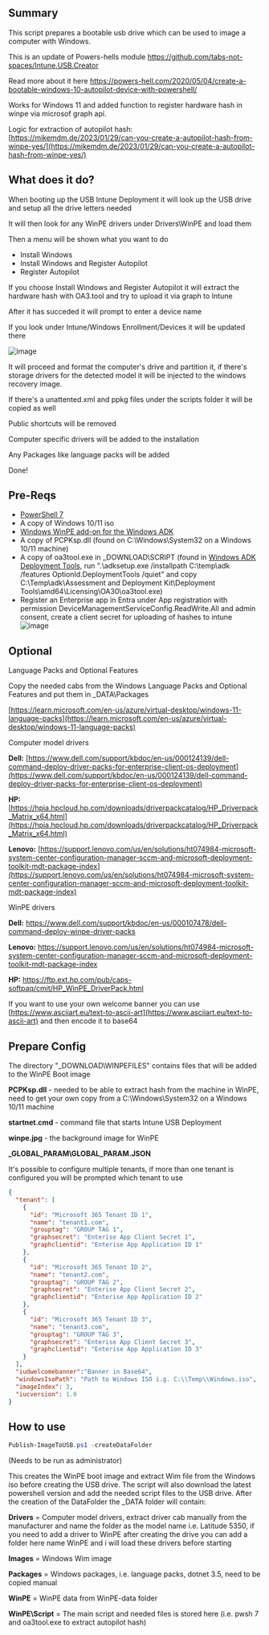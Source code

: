 ## Summary
This script prepares a bootable usb drive which can be used to image a computer with Windows.

This is an update of Powers-hells module https://github.com/tabs-not-spaces/Intune.USB.Creator

Read more about it here
https://powers-hell.com/2020/05/04/create-a-bootable-windows-10-autopilot-device-with-powershell/

Works for Windows 11 and added function to register hardware hash in winpe via microsof graph api.

Logic for extraction of autopilot hash: [https://mikemdm.de/2023/01/29/can-you-create-a-autopilot-hash-from-winpe-yes/](https://mikemdm.de/2023/01/29/can-you-create-a-autopilot-hash-from-winpe-yes/)

## What does it do?
When booting up the USB Intune Deployment it will look up the USB drive and setup all the drive letters needed

It will then look for any WinPE drivers under Drivers\WinPE and load them

Then a menu will be shown what you want to do

- Install Windows
- Install Windows and Register Autopilot
- Register Autopilot

If you choose Install Windows and Register Autopilot it will extract the hardware hash with OA3.tool and try to upload it via graph to Intune

After it has succeded it will prompt to enter a device name

If you look under Intune/Windows Enrollment/Devices it will be updated there

![image](https://github.com/user-attachments/assets/9710580e-2429-4ff4-a7f2-e49f49730f83)

It will proceed and format the computer's drive and partition it, if there's storage drivers for the detected model it will be injected to the windows recovery image.

If there's a unattented.xml and ppkg files under the scripts folder it will be copied as well

Public shortcuts will be removed

Computer specific drivers will be added to the installation

Any Packages like language packs will be added

Done!

## Pre-Reqs

- [PowerShell 7](https://docs.microsoft.com/en-us/powershell/scripting/install/installing-powershell-core-on-windows?view=powershell-7)
- A copy of Windows 10/11 iso
- [Windows WinPE add-on for the Windows ADK](https://learn.microsoft.com/en-us/windows-hardware/get-started/adk-install)
- A copy of PCPKsp.dll (found on C:\Windows\System32 on a Windows 10/11 machine)
- A copy of oa3tool.exe in _DOWNLOAD\SCRIPT (found in [Windows ADK Deployment Tools](https://learn.microsoft.com/en-us/windows-hardware/get-started/adk-install), run ".\adksetup.exe /installpath C:\temp\adk /features OptionId.DeploymentTools /quiet" and copy C:\Temp\adk\Assessment and Deployment Kit\Deployment Tools\amd64\Licensing\OA30\oa3tool.exe)
- Register an Enterprise app in Entra under App registration with permission DeviceManagementServiceConfig.ReadWrite.All and admin consent, create a client secret for uploading of hashes to intune
![image](https://github.com/user-attachments/assets/1b8c2dce-06ee-4dad-801f-c625c2f7c2e2)

## Optional

Language Packs and Optional Features


Copy the needed cabs from the Windows Language Packs and Optional Features and put them in _DATA\Packages

[https://learn.microsoft.com/en-us/azure/virtual-desktop/windows-11-language-packs](https://learn.microsoft.com/en-us/azure/virtual-desktop/windows-11-language-packs)

Computer model drivers 

**Dell:** [https://www.dell.com/support/kbdoc/en-us/000124139/dell-command-deploy-driver-packs-for-enterprise-client-os-deployment](https://www.dell.com/support/kbdoc/en-us/000124139/dell-command-deploy-driver-packs-for-enterprise-client-os-deployment)

**HP:** [https://hpia.hpcloud.hp.com/downloads/driverpackcatalog/HP_Driverpack_Matrix_x64.html](https://hpia.hpcloud.hp.com/downloads/driverpackcatalog/HP_Driverpack_Matrix_x64.html)

**Lenovo:** [https://support.lenovo.com/us/en/solutions/ht074984-microsoft-system-center-configuration-manager-sccm-and-microsoft-deployment-toolkit-mdt-package-index](https://support.lenovo.com/us/en/solutions/ht074984-microsoft-system-center-configuration-manager-sccm-and-microsoft-deployment-toolkit-mdt-package-index)

WinPE drivers

**Dell:** https://www.dell.com/support/kbdoc/en-us/000107478/dell-command-deploy-winpe-driver-packs

**Lenovo:** https://support.lenovo.com/us/en/solutions/ht074984-microsoft-system-center-configuration-manager-sccm-and-microsoft-deployment-toolkit-mdt-package-index

**HP:** https://ftp.ext.hp.com/pub/caps-softpaq/cmit/HP_WinPE_DriverPack.html

If you want to use your own welcome banner you can use [https://www.asciiart.eu/text-to-ascii-art](https://www.asciiart.eu/text-to-ascii-art) and then encode it to base64

## Prepare Config
The directory "_DOWNLOAD\WINPEFILES" contains files that will be added to the WinPE Boot image

**PCPKsp.dll** - needed to be able to extract hash from the machine in WinPE, need to get your own copy from a C:\Windows\System32 on a Windows 10/11 machine

**startnet.cmd** - command file that starts Intune USB Deployment

**winpe.jpg** - the background image for WinPE

**_GLOBAL_PARAM\GLOBAL_PARAM.JSON**

It's possible to configure multiple tenants, if more than one tenant is configured you will be prompted which tenant to use

``` JSON
{
  "tenant": [
    {
      "id": "Microsoft 365 Tenant ID 1",
      "name": "tenant1.com",
      "grouptag": "GROUP TAG 1",
      "graphsecret": "Enterise App Client Secret 1",
      "graphclientid": "Enterise App Application ID 1"
    },
    {
      "id": "Microsoft 365 Tenant ID 2",
      "name": "tenant2.com",
      "grouptag": "GROUP TAG 2",
      "graphsecret": "Enterise App Client Secret 2",
      "graphclientid": "Enterise App Application ID 2"
    },
    {
      "id": "Microsoft 365 Tenant ID 3",
      "name": "tenant3.com",
      "grouptag": "GROUP TAG 3",
      "graphsecret": "Enterise App Client Secret 3",
      "graphclientid": "Enterise App Application ID 3"
    }
  ],
  "iudwelcomebanner":"Banner in Base64",
  "windowsIsoPath": "Path to Windows ISO i.g. C:\\Temp\\Windows.iso",
  "imageIndex": 3,
  "iucversion": 1.0
}
```
## How to use
``` PowerShell
Publish-ImageToUSB.ps1 -createDataFolder
```
(Needs to be run as administrator)

This creates the WinPE boot image and extract Wim file from the Windows iso before creating the USB drive.
The script will also download the latest powershell version and add the needed script files to the USB drive.
After the creation of the DataFolder the _DATA folder will contain:

**Drivers** = Computer model drivers, extract driver cab manually from the manufacturer and name the folder as the model name i.e. Latitude 5350, if you need to add a driver to WinPE after creating the drive you can add a folder here name WinPE and i will load these drivers before starting

**Images** = Windows Wim image

**Packages** = Windows packages, i.e. language packs, dotnet 3.5, need to be copied manual

**WinPE** = WinPE data from WinPE-data folder

**WinPE\Script** = The main script and needed files is stored here (i.e. pwsh 7 and oa3tool.exe to extract autopilot hash)
